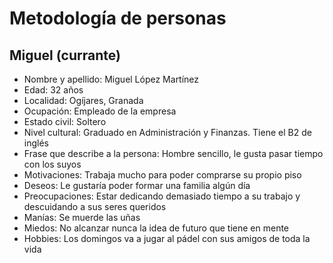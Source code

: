 # Metodología de personas

## Miguel (currante)

* Nombre y apellido: Miguel López Martínez
* Edad: 32 años
* Localidad: Ogíjares, Granada
* Ocupación: Empleado de la empresa
* Estado civil: Soltero
* Nivel cultural: Graduado en Administración y Finanzas. Tiene el B2 de inglés
* Frase que describe a la persona: Hombre sencillo, le gusta pasar tiempo con los suyos
* Motivaciones: Trabaja mucho para poder comprarse su propio piso
* Deseos: Le gustaría poder formar una familia algún día
* Preocupaciones: Estar dedicando demasiado tiempo a su trabajo y descuidando a sus seres queridos
* Manías: Se muerde las uñas
* Miedos: No alcanzar nunca la idea de futuro que tiene en mente
* Hobbies: Los domingos va a jugar al pádel con sus amigos de toda la vida

